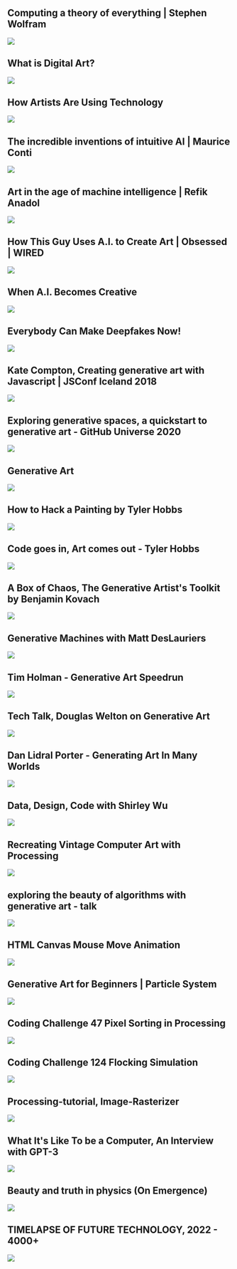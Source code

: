 Computing a theory of everything | Stephen Wolfram
--------------------------------------------------

[![]( /image/yid-60P7717-XOQ.jpg)](https://www.youtube.com/watch?v=60P7717-XOQ)

What is Digital Art?
--------------------

[![]( /image/yid-2RWop0Gln24.jpg)](https://www.youtube.com/watch?v=2RWop0Gln24)

How Artists Are Using Technology
--------------------------------

[![]( /image/yid-Nxh-5EXXGaM.jpg)](https://www.youtube.com/watch?v=Nxh-5EXXGaM)

The incredible inventions of intuitive AI | Maurice Conti
---------------------------------------------------------

[![]( /image/yid-aR5N2Jl8k14.jpg)](https://www.youtube.com/watch?v=aR5N2Jl8k14)

Art in the age of machine intelligence | Refik Anadol
-----------------------------------------------------

[![]( /image/yid-UxQDG6WQT5s.jpg)](https://www.youtube.com/watch?v=UxQDG6WQT5s)

How This Guy Uses A.I. to Create Art | Obsessed | WIRED
-------------------------------------------------------

[![]( /image/yid-I-EIVlHvHRM.jpg)](https://www.youtube.com/watch?v=I-EIVlHvHRM)

When A.I. Becomes Creative
--------------------------

[![]( /image/yid-KZ7BnJb30Cc.jpg)](https://www.youtube.com/watch?v=KZ7BnJb30Cc)

Everybody Can Make Deepfakes Now!
---------------------------------

[![]( /image/yid-mUfJOQKdtAk.jpg)](https://www.youtube.com/watch?v=mUfJOQKdtAk)

Kate Compton, Creating generative art with Javascript | JSConf Iceland 2018
---------------------------------------------------------------------------

[![]( /image/yid-tJ49bTJ6fbs.jpg)](https://www.youtube.com/watch?v=tJ49bTJ6fbs)

Exploring generative spaces, a quickstart to generative art - GitHub Universe 2020
----------------------------------------------------------------------------------

[![]( /image/yid-meqHPIOzk-U.jpg)](https://www.youtube.com/watch?v=meqHPIOzk-U)

Generative Art
--------------

[![]( /image/yid-qtPi0JvmWbs.jpg)](https://www.youtube.com/watch?v=qtPi0JvmWbs)

How to Hack a Painting by Tyler Hobbs
-------------------------------------

[![]( /image/yid-5R9eywArFTE.jpg)](https://www.youtube.com/watch?v=5R9eywArFTE)

Code goes in, Art comes out - Tyler Hobbs
-----------------------------------------

[![]( /image/yid-LBpqoj2nOQo.jpg)](https://www.youtube.com/watch?v=LBpqoj2nOQo)

A Box of Chaos, The Generative Artist's Toolkit by Benjamin Kovach
------------------------------------------------------------------

[![]( /image/yid-kZNTozzsNqk.jpg)](https://www.youtube.com/watch?v=kZNTozzsNqk)

Generative Machines with Matt DesLauriers
-----------------------------------------

[![]( /image/yid-8Uo6zFwSO78.jpg)](https://www.youtube.com/watch?v=8Uo6zFwSO78)

Tim Holman - Generative Art Speedrun
------------------------------------

[![]( /image/yid-4Se0_w0ISYk.jpg)](https://www.youtube.com/watch?v=4Se0_w0ISYk)

Tech Talk, Douglas Welton on Generative Art
-------------------------------------------

[![]( /image/yid-0qhiCgTUixU.jpg)](https://www.youtube.com/watch?v=0qhiCgTUixU)

Dan Lidral Porter - Generating Art In Many Worlds
-------------------------------------------------

[![]( /image/yid-vLlbEZt-3j0.jpg)](https://www.youtube.com/watch?v=vLlbEZt-3j0)

Data, Design, Code with Shirley Wu
----------------------------------

[![]( /image/yid-M88-GpXGqhM.jpg)](https://www.youtube.com/watch?v=M88-GpXGqhM)

Recreating Vintage Computer Art with Processing
-----------------------------------------------

[![]( /image/yid-LaarVR1AOvs.jpg)](https://www.youtube.com/watch?v=LaarVR1AOvs)

exploring the beauty of algorithms with generative art - talk
-------------------------------------------------------------

[![]( /image/yid-Y1bPsh1mFUI.jpg)](https://www.youtube.com/watch?v=Y1bPsh1mFUI)

HTML Canvas Mouse Move Animation
--------------------------------

[![]( /image/yid-EMJ9T7zStYY.jpg)](https://www.youtube.com/watch?v=EMJ9T7zStYY)

Generative Art for Beginners | Particle System
----------------------------------------------

[![]( /image/yid-vDnsnsozSBo.jpg)](https://www.youtube.com/watch?v=vDnsnsozSBo)

Coding Challenge 47 Pixel Sorting in Processing
-----------------------------------------------

[![]( /image/yid-JUDYkxU6J0o.jpg)](https://www.youtube.com/watch?v=JUDYkxU6J0o)

Coding Challenge 124 Flocking Simulation
----------------------------------------

[![]( /image/yid-mhjuuHl6qHM.jpg)](https://www.youtube.com/watch?v=mhjuuHl6qHM)

Processing-tutorial, Image-Rasterizer
-------------------------------------

[![]( /image/yid-XO8u0Y75FRk.jpg)](https://www.youtube.com/watch?v=XO8u0Y75FRk)

What It's Like To be a Computer, An Interview with GPT-3
--------------------------------------------------------

[![]( /image/yid-PqbB07n_uQ4.jpg)](https://www.youtube.com/watch?v=PqbB07n_uQ4)

Beauty and truth in physics (On Emergence)
------------------------------------------

[![]( /image/yid-UuRxRGR3VpM.jpg)](https://www.youtube.com/watch?v=UuRxRGR3VpM)

TIMELAPSE OF FUTURE TECHNOLOGY, 2022 - 4000+
--------------------------------------------

[![]( /image/yid-wD6hyGXRcgk.jpg)](https://www.youtube.com/watch?v=wD6hyGXRcgk)